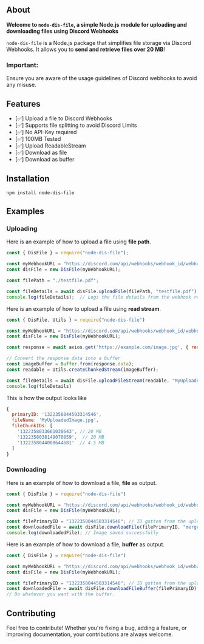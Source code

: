 ## About

<strong>Welcome to `node-dis-file`, a simple Node.js module for uploading and downloading files using Discord Webhooks</strong>

`node-dis-file` is a Node.js package that simplifies file storage via Discord Webhooks. It allows you to <strong>send and retrieve files over 20 MB</strong>!

### <strong>Important:</strong>
Ensure you are aware of the usage guidelines of Discord webhooks to avoid any misuse.

## Features
- [✅] Upload a file to Discord Webhooks
- [✅] Supports file splitting to avoid Discord Limits
- [✅] No API-Key required
- [✅] 100MB Tested
- [✅] Upload ReadableStream
- [✅] Download as file
- [✅] Download as buffer

## Installation

```sh-session
npm install node-dis-file
```

## Examples

### Uploading

Here is an example of how to upload a file using <strong>file path</strong>.

```javascript
const { DisFile } = require("node-dis-file");

const myWebhookURL = "https://discord.com/api/webhooks/webhook_id/webhook_token";
const disFile = new DisFile(myWebhookURL);

const filePath = "./testfile.pdf";

const fileDetails = await disFile.uploadFile(filePath, "testfile.pdf");
console.log(fileDetails);  // Logs the file details from the webhook response
```

Here is an example of how to upload a file using <strong>read stream</strong>.
```javascript
const { DisFile, Utils } = require("node-dis-file")

const myWebhookURL = "https://discord.com/api/webhooks/webhook_id/webhook_token";
const disFile = new DisFile(myWebhookURL);

const response = await axios.get('https://example.com/image.jpg', { responseType: 'arraybuffer' });

// Convert the response data into a buffer
const imageBuffer = Buffer.from(response.data);
const readable = Utils.createChunkedStream(imageBuffer);

const fileDetails = await disFile.uploadFileStream(readable, "MyUploadedImage.jpg")
console.log(fileDetails)
```

This is how the output looks like
```javascript
{
  primaryID: '1322358044503314546',
  fileName: 'MyUploadedImage.jpg',
  fileChunkIDs: [
    '1322358033661038643', // 20 MB
    '1322358038149070859',  // 20 MB
    '1322358044008644681'  // 4.5 MB
  ]
}
```

### Downloading

Here is an example of how to download a file, <strong>file</strong> as output.
```javascript
const { DisFile } = require("node-dis-file")

const myWebhookURL = "https://discord.com/api/webhooks/webhook_id/webhook_token";
const disFile = new DisFile(myWebhookURL);

const filePrimaryID = "1322358044503314546"; // ID gotten from the uploads
const downloadedFile = await disFile.downloadFile(filePrimaryID, "merged.jpg");
console.log(downloadedFile); // Image saved successfully
```

Here is an example of how to download a file, <strong>buffer</strong> as output.
```javascript
const { DisFile } = require("node-dis-file")

const myWebhookURL = "https://discord.com/api/webhooks/webhook_id/webhook_token";
const disFile = new DisFile(myWebhookURL);

const filePrimaryID = "1322358044503314546"; // ID gotten from the uploads
const downloadedFile = await disFile.downloadFileBuffer(filePrimaryID); // Returns a buffer of the file
// Do whatever you want with the buffer.
```

## Contributing

Feel free to contribute! Whether you're fixing a bug, adding a feature, or improving documentation, your contributions are always welcome.